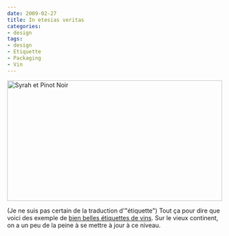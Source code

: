 ```yaml
---
date: 2009-02-27
title: In etesias veritas
categories:
- design
tags:
- design
- Etiquette
- Packaging
- Vin
---
```

<img class="alignnone size-full wp-image-1046" title="Syrah et Pinot Noir" src="https://dlgjp9x71cipk.cloudfront.net/2009/02/vin.png" alt="Syrah et Pinot Noir" width="500" height="281" />

(Je ne suis pas certain de la traduction d'"étiquette") Tout ça pour dire que voici des exemple de <a title="Lien vers le site www.designer-daily.com" href="https://www.designer-daily.com/25-brilliant-wine-label-bottle-package-designs-1808">bien belles étiquettes de vins</a>. Sur le vieux continent, on a un peu de la peine à se mettre à jour à ce niveau.
